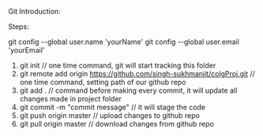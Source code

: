 Git Introduction:

Steps:

git config --global user.name 'yourName'
git config --global user.email 'yourEmail'

1. git init // one time command, git will start tracking this folder
2. git remote add origin https://github.com/singh-sukhmanjit/colgProj.git // one time command, setting path of our github repo
3. git add . // command before making every commit, it will update all changes made in project folder
4. git commit -m "commit message" // it will stage the code
5. git push origin master // upload changes to github repo
6. git pull origin master // download changes from github repo
